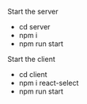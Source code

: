 Start the server
* cd server
* npm i
* npm run start

Start the client
* cd client
* npm i react-select
* npm run start
